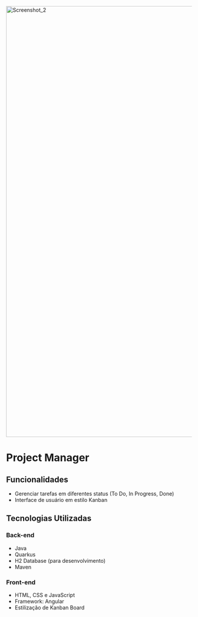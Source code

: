 <img width="2555" height="1169" alt="Screenshot_2" src="https://github.com/user-attachments/assets/a6cd465b-0f3a-458c-b701-8ed617901320" />


# Project Manager

## Funcionalidades
- Gerenciar tarefas em diferentes status (To Do, In Progress, Done)
- Interface de usuário em estilo Kanban

## Tecnologias Utilizadas

### Back-end
- Java
- Quarkus
- H2 Database (para desenvolvimento)
- Maven

### Front-end
- HTML, CSS e JavaScript
- Framework: Angular
- Estilização de Kanban Board
